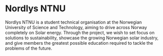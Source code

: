 # Nordlys NTNU

Nordlys NTNU is a student technical organisation at the Norwegian University of Science and Technology, aiming to drive across Norway completely on Solar energy. Through the project, we wish to set focus on solutions to sustainability, showcase the growing Norwegian solar industry, and give members the greatest possible education required to tackle the problems of the future.
